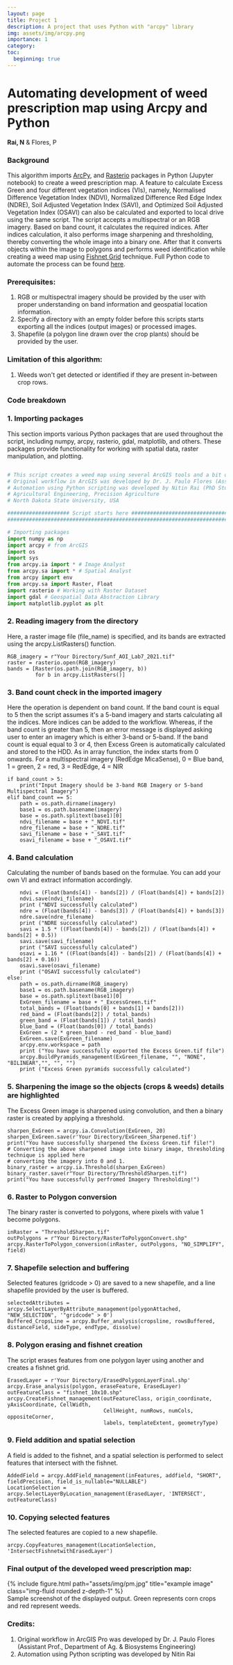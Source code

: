 ```yaml
---
layout: page
title: Project 1
description: A project that uses Python with "arcpy" library
img: assets/img/arcpy.png
importance: 1
category:
toc:
  beginning: true
---
```


# Automating development of weed prescription map using Arcpy and Python
<b>Rai, N</b> & Flores, P

### Background

This algorithm imports [ArcPy](https://pro.arcgis.com/en/pro-app/latest/arcpy/get-started/a-quick-tour-of-arcpy.htm), and [Rasterio](https://rasterio.readthedocs.io/en/stable/index.html) packages in Python (Jupyter notebook) to create a weed prescription map. A feature to calculate Excess Green and four different vegetation indices (VIs), namely, Normalised Difference Vegetation Index (NDVI), Normalized Difference Red Edge Index (NDRE), Soil Adjusted Vegetation Index (SAVI), and Optimized Soil Adjusted Vegetation Index (OSAVI) can also be calculated and exported to local drive using the same script. The script accepts a multispectral or an RGB imagery. Based on band count, it calculates the required indices. After indices calculation, it also performs image sharpening and thresholding, thereby converting the whole image into a binary one. After that it converts objects within the image to polygons and performs weed identification while creating a weed map using [Fishnet Grid](https://pro.arcgis.com/en/pro-app/latest/tool-reference/data-management/create-fishnet.htm) technique. Full Python code to automate the process can be found [here](https://github.com/nitin-dominic/Automating-development-of-weed-prescription-map-using-Arcpy-and-Python/blob/main/WeedMappingScript.py).

### Prerequisites:

1. RGB or multispectral imagery should be provided by the user with proper understanding on band information and geospatial location information.
2. Specify a directory with an empty folder before this scripts starts exporting all the indices (output images) or processed images.
3. Shapefile (a polygon line drawn over the crop plants) should be provided by the user.

### Limitation of this algorithm:

1. Weeds won't get detected or identified if they are present in-between crop rows.

### Code breakdown

### 1. Importing packages 

This section imports various Python packages that are used throughout the script, including numpy, arcpy, rasterio, gdal, matplotlib, and others. These packages provide functionality for working with spatial data, raster manipulation, and plotting.

```Python

# This script creates a weed map using several ArcGIS tools and a bit of Image Processing. 
# Original workflow in ArcGIS was developed by Dr. J. Paulo Flores (Assistant Prof. at NDSU)
# Automation using Python scripting was developed by Nitin Rai (PhD Student)
# Agricultural Engineering, Precision Agriculture
# North Dakota State University, USA

#################### Script starts here ########################################################################
################################################################################################################

# Importing packages
import numpy as np
import arcpy # from ArcGIS 
import os
import sys
from arcpy.ia import * # Image Analyst
from arcpy.sa import * # Spatial Analyst
from arcpy import env 
from arcpy.sa import Raster, Float
import rasterio # Working with Raster Dataset
import gdal # Geospatial Data Abstraction Library
import matplotlib.pyplot as plt
```
### 2. Reading imagery from the directory

Here, a raster image file (file_name) is specified, and its bands are extracted using the arcpy.ListRasters() function.
```
RGB_imagery = r"Your Directory/Sunf_AOI_Lab7_2021.tif"
raster = rasterio.open(RGB_imagery)
bands = [Raster(os.path.join(RGB_imagery, b))
         for b in arcpy.ListRasters()]
```

### 3. Band count check in the imported imagery
Here the operation is dependent on band count. If the band count is equal to 5 then the script assumes it's a 5-band imagery and starts calculating all the indices. More indices can be added to the workflow. 
Whereas, if the band count is greater than 5, then an error message is displayed asking user to enter an imagery which is either 3-band or 5-band. If the band count is equal equal to 3 or 4, then Excess Green is automatically calculated and stored to the HDD. As in array function, the index starts from 0 onwards. For a multispectral imagery (RedEdge MicaSense), 0  = Blue band, 1 = green, 2 = red, 3 = RedEdge, 4 = NIR
```
if band_count > 5:
    print("Input Imagery should be 3-band RGB Imagery or 5-band Multispectral Imagery")
elif band_count == 5:
    path = os.path.dirname(imagery)
    base1 = os.path.basename(imagery)
    base = os.path.splitext(base1)[0]
    ndvi_filename = base + "_NDVI.tif"
    ndre_filename = base + "_NDRE.tif"
    savi_filename = base + "_SAVI.tif"
    osavi_filename = base + "_OSAVI.tif"
```

### 4. Band calculation  
Calculating the number of bands based on the formulae. You can add your own VI and extract information accordingly.

```
    ndvi = (Float(bands[4]) - bands[2]) / (Float(bands[4]) + bands[2]) 
    ndvi.save(ndvi_filename)
    print ("NDVI successfully calculated")
    ndre = (Float(bands[4]) - bands[3]) / (Float(bands[4]) + bands[3]) 
    ndre.save(ndre_filename)
    print ("NDRE successfully calculated")
    savi = 1.5 * ((Float(bands[4]) - bands[2]) / (Float(bands[4]) + bands[2] + 0.5))
    savi.save(savi_filename)
    print ("SAVI successfully calculated")
    osavi = 1.16 * ((Float(bands[4]) - bands[2]) / (Float(bands[4]) + bands[2] + 0.16))
    osavi.save(osavi_filename)
    print ("OSAVI successfully calculated")
else:
    path = os.path.dirname(RGB_imagery)
    base1 = os.path.basename(RGB_imagery)
    base = os.path.splitext(base1)[0]
    ExGreen_filename = base + "_ExcessGreen.tif"
    total_bands = (Float(bands[0] + bands[1] + bands[2]))
    red_band = (Float(bands[2]) / total_bands)
    green_band = (Float(bands[1]) / total_bands)
    blue_band = (Float(bands[0]) / total_bands)
    ExGreen = (2 * green_band - red_band - blue_band)
    ExGreen.save(ExGreen_filename)
    arcpy.env.workspace = path
    print ("You have successfully exported the Excess Green.tif file")
    arcpy.BuildPyramids_management(ExGreen_filename, "", "NONE", "BILINEAR","", "", "")
    print ("Excess Green pyramids successfully calculated")
```

### 5. Sharpening the image so the objects (crops & weeds) details are highlighted
The Excess Green image is sharpened using convolution, and then a binary raster is created by applying a threshold.

```
sharpen_ExGreen = arcpy.ia.Convolution(ExGreen, 20)
sharpen_ExGreen.save(r'Your Directory/ExGreen_Sharpened.tif')
print("You have successfully sharpened the Excess Green.tif file!")
# Converting the above sharpened image into binary image, thresholding technique is applied here 
# converting the imagery into 0 and 1.
binary_raster = arcpy.ia.Threshold(sharpen_ExGreen)
binary_raster.save(r"Your Directory/ThresholdSharpen.tif")
print("You have successfully perfromed Imagery Thresholding!")
```

### 6. Raster to Polygon conversion
The binary raster is converted to polygons, where pixels with value 1 become polygons.
```
inRaster = "ThresholdSharpen.tif"
outPolygons = r"Your Directory/RasterToPolygonConvert.shp"
arcpy.RasterToPolygon_conversion(inRaster, outPolygons, "NO_SIMPLIFY", field)
```

### 7. Shapefile selection and buffering
Selected features (gridcode > 0) are saved to a new shapefile, and a line shapefile provided by the user is buffered.

```
selectedAttributes = arcpy.SelectLayerByAttribute_management(polygonAttached, "NEW_SELECTION", '"gridcode" > 0')
Buffered_CropsLine = arcpy.Buffer_analysis(cropsline, rowsBuffered, distanceField, sideType, endType, dissolve)
```

### 8. Polygon erasing and fishnet creation
The script erases features from one polygon layer using another and creates a fishnet grid.

```
ErasedLayer = r'Your Directory/ErasedPolygonLayerFinal.shp'
arcpy.Erase_analysis(polygon, eraseFeature, ErasedLayer)
outFeatureClass = "fishnet_10x10.shp"
arcpy.CreateFishnet_management(outFeatureClass, origin_coordinate, yAxisCoordinate, CellWidth,
                               CellHeight, numRows, numCols, oppositeCorner,
                               labels, templateExtent, geometryType)
```

### 9. Field addition and spatial selection
A field is added to the fishnet, and a spatial selection is performed to select features that intersect with the fishnet.

```
AddedField = arcpy.AddField_management(inFeatures, addfield, "SHORT", fieldPrecision, field_is_nullable="NULLABLE")
LocationSelection = arcpy.SelectLayerByLocation_management(ErasedLayer, 'INTERSECT', outFeatureClass)
```

### 10. Copying selected features
The selected features are copied to a new shapefile.
```
arcpy.CopyFeatures_management(LocationSelection, 'IntersectFishnetwithErasedLayer')
```

### Final output of the developed weed prescription map: 

<div class="row">
    <div class="col-sm mt-3 mt-md-0">
        {% include figure.html path="assets/img/pm.jpg" title="example image" class="img-fluid rounded z-depth-1" %}
    </div>
</div>
<div class="caption">
    Sample screenshot of the displayed output. Green represents corn crops and red represent weeds.
</div>


### Credits:

1. Original workflow in ArcGIS Pro was developed by Dr. J. Paulo Flores (Assistant Prof., Department of Ag. & Biosystems Engineering)
2. Automation using Python scripting was developed by Nitin Rai

